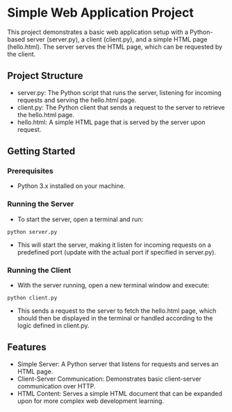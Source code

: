 # Simple Web Application Project
This project demonstrates a basic web application setup with a Python-based server (server.py), a client (client.py), and a simple HTML page (hello.html). The server serves the HTML page, which can be requested by the client.

## Project Structure
- server.py: The Python script that runs the server, listening for incoming requests and serving the hello.html page.
- client.py: The Python client that sends a request to the server to retrieve the hello.html page.
- hello.html: A simple HTML page that is served by the server upon request.
## Getting Started
### Prerequisites
- Python 3.x installed on your machine.
### Running the Server
- To start the server, open a terminal and run:
```
python server.py
```
- This will start the server, making it listen for incoming requests on a predefined port (update with the actual port if specified in server.py).

### Running the Client
- With the server running, open a new terminal window and execute:

```
python client.py
```
- This sends a request to the server to fetch the hello.html page, which should then be displayed in the terminal or handled according to the logic defined in client.py.

## Features
- Simple Server: A Python server that listens for requests and serves an HTML page.
- Client-Server Communication: Demonstrates basic client-server communication over HTTP.
- HTML Content: Serves a simple HTML document that can be expanded upon for more complex web development learning.

